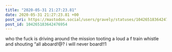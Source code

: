 ```yaml
---
title: "2020-05-31 21:27:23.81"
date: 2020-05-31 21:27:23.81 +00
post_uri: https://mastodon.social/users/gravely/statuses/104265183642476954
post_id: 104265183642476954
---
```

who the fuck is driving around the mission tooting a loud a f train whistle and shouting “all aboard!@? i will never board!!1


